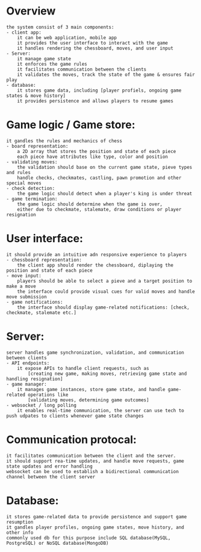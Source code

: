 # Overview
    the system consist of 3 main components:
    - client app: 
        it can be web application, mobile app
        it provides the user interface to interact with the game
        it handles rendering the chessboard, moves, and user input
    - Server: 
        it manage game state
        it enforces the game rules
        it facilitates communication between the clients
        it validates the moves, track the state of the game & ensures fair play
    - database:
        it stores game data, including [player profiels, ongoing game states & move history]
        it provides persistence and allows players to resume games
    
# Game logic / Game store:
    it gandles the rules and mechanics of chess
    - board representation:
        a 2D array that stores the position and state of each piece
        each piece have attributes like type, color and position
    - validating moves:
        the validation should base on the current game state, pieve types and rules
        handle checks, checkmates, castling, pawn promotion and other special moves
    - check detection:
        the game logic should detect when a player's king is under threat
    - game termination:
        the game logic should determine when the game is over, 
        either due to checkmate, stalemate, draw conditions or player resignation

# User interface:
    it should provide an intuitive adn responsive experience to players
    - chessboard representation:
        the client app should render the chessboard, diplaying the position and state of each piece
    - move input:
        players should be able to select a pieve and a target position to make a move
        the interface could provide visual cues for valid moves and handle move submission
    - game notifications:
        the interface should display game-related notifications: [check, checkmate, stalemate etc.]

# Server:
    server handles game synchronization, validation, and communication between clients
    - API endpoints:
        it expose APIs to handle client requests, such as 
            [creating new game, making moves, retrieving game state and handling resignation]
    - game manager:
        it manages game instances, store game state, and handle game-related operations like 
            [validating moves, determining game outcomes]
    - websocket / long polling
        it enables real-time communication, the server can use tech to push udpates to clients whenever game state changes

# Communication protocal:
    it facilitates communication between the client and the server.
    it should support rea-time updates, and handle move requests, game state updates and error handling
    websocket can be used to establish a bidirectional communication channel between the client server

# Database:
    it stores game-related data to provide persistence and support game resumption
    it gandles player profiles, ongoing game states, move history, and other info
    commonly used db for this purpose include SQL database(MySQL, PostgreSQL) or NoSQL database(MongoDB)

